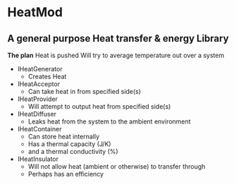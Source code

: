 # HeatMod
## A general purpose Heat transfer & energy Library
**The plan**
Heat is pushed
Will try to average temperature out over a system

* IHeatGenerator
  * Creates Heat
* IHeatAcceptor
  * Can take heat in from specified side(s)
* IHeatProvider
  * Will attempt to output heat from specified side(s)
* IHeatDiffuser
  * Leaks heat from the system to the ambient environment
* IHeatContainer
  * Can store heat internally
  * Has a thermal capacity (J/K)
  * and a thermal conductivity (%)
* IHeatInsulator
  * Will not allow heat (ambient or otherwise) to transfer through
  * Perhaps has an efficiency